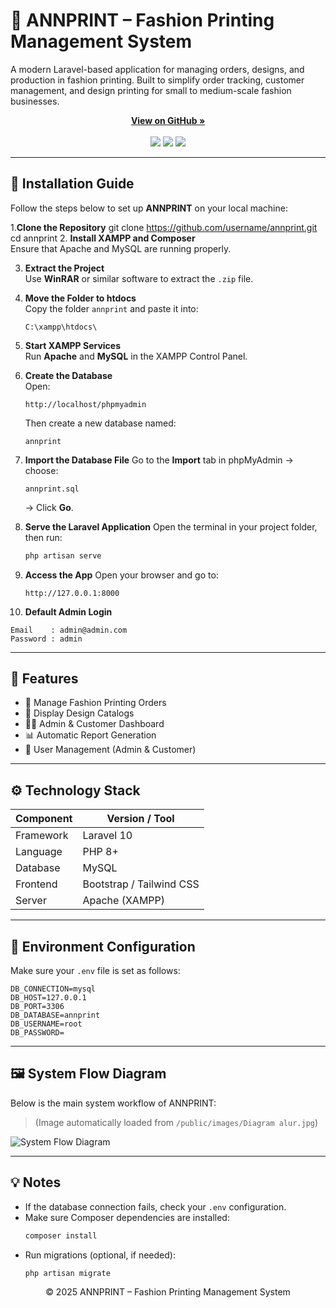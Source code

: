 <!-- PROJECT HEADER -->
  <h1>🧵 ANNPRINT – Fashion Printing Management System</h1>
  <p>
    A modern Laravel-based application for managing orders, designs, and production in fashion printing.  
    Built to simplify order tracking, customer management, and design printing for small to medium-scale fashion businesses.
  </p>

  <p align="center">
    <a href="https://github.com/muhammadluthfi24/website-annprint"><strong>View on GitHub »</strong></a>  
    <br><br>
    <img src="https://img.shields.io/badge/Laravel-10.x-FF2D20?style=for-the-badge&logo=laravel&logoColor=white">
    <img src="https://img.shields.io/badge/PHP-8%2B-777BB4?style=for-the-badge&logo=php&logoColor=white">
    <img src="https://img.shields.io/badge/MySQL-Database-4479A1?style=for-the-badge&logo=mysql&logoColor=white">
  </p>
</div>

---

## 🚀 Installation Guide

Follow the steps below to set up **ANNPRINT** on your local machine:

1.**Clone the Repository**
    git clone https://github.com/username/annprint.git
cd annprint
2. **Install XAMPP and Composer**  
   Ensure that Apache and MySQL are running properly.

3. **Extract the Project**  
   Use **WinRAR** or similar software to extract the `.zip` file.

4. **Move the Folder to htdocs**  
   Copy the folder `annprint` and paste it into:
   ```
   C:\xampp\htdocs\
   ```

5. **Start XAMPP Services**  
   Run **Apache** and **MySQL** in the XAMPP Control Panel.

6. **Create the Database**  
   Open:
   ```
   http://localhost/phpmyadmin
   ```
   Then create a new database named:
   ```
   annprint
   ```

7. **Import the Database File**
   Go to the **Import** tab in phpMyAdmin → choose:
   ```
   annprint.sql
   ```
   → Click **Go**.

8. **Serve the Laravel Application**
   Open the terminal in your project folder, then run:
   ```bash
   php artisan serve
   ```

9. **Access the App**
   Open your browser and go to:
   ```
   http://127.0.0.1:8000
   ```

10. **Default Admin Login**
   ```
   Email    : admin@admin.com
   Password : admin
   ```

---

## 🧩 Features

- 👕 Manage Fashion Printing Orders  
- 🎨 Display Design Catalogs  
- 👩‍💻 Admin & Customer Dashboard  
- 📊 Automatic Report Generation  
- 🔐 User Management (Admin & Customer)

---

## ⚙️ Technology Stack

| Component | Version / Tool |
|------------|----------------|
| Framework  | Laravel 10     |
| Language   | PHP 8+         |
| Database   | MySQL          |
| Frontend   | Bootstrap / Tailwind CSS |
| Server     | Apache (XAMPP) |

---

## 🧾 Environment Configuration

Make sure your `.env` file is set as follows:
```env
DB_CONNECTION=mysql
DB_HOST=127.0.0.1
DB_PORT=3306
DB_DATABASE=annprint
DB_USERNAME=root
DB_PASSWORD=
```

---

## 🖼️ System Flow Diagram
Below is the main system workflow of ANNPRINT:
> (Image automatically loaded from `/public/images/Diagram alur.jpg`)

![System Flow Diagram](https://github.com/user-attachments/assets/4ccc9fe6-1981-43ff-8bb8-1d390fa4f2e0)

---

## 💡 Notes

- If the database connection fails, check your `.env` configuration.  
- Make sure Composer dependencies are installed:
  ```bash
  composer install
  ```
- Run migrations (optional, if needed):
  ```bash
  php artisan migrate
  ```
<p align="center">© 2025 ANNPRINT – Fashion Printing Management System</p>
